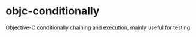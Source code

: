 objc-conditionally
==================

Objective-C conditionally chaining and execution, mainly useful for testing
